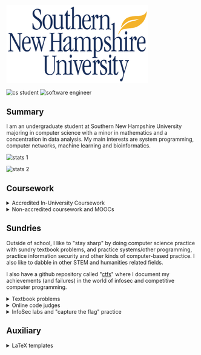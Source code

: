 
<img src="./banner.jpg" width="375px;" />

![cs student](https://img.shields.io/badge/CS-student-f39f37)
![software engineer](https://img.shields.io/badge/software-engineer-f39f37)

## Summary

I am an undergraduate student at Southern New Hampshire University majoring in computer science with a minor in mathematics and a concentration in data analysis. My main interests are system programming, computer networks, machine learning and bioinformatics.

![stats 1](https://github-readme-stats.vercel.app/api?username=Alekseyyy&show_icons=true)

![stats 2](https://github-readme-stats.vercel.app/api/top-langs/?username=Alekseyyy&langs_count=14&layout=compact)

## Coursework

<details>
<summary>Accredited In-University Coursework</summary>

|__Course name__|__Course number__|__Course files__|
|-|-|-|
|Precalculus|MAT140|[here](./coursework/MAT140/)|
|Perspectives in social science|SCS100|[here](./coursework/SCS100/)|
|Applied social science|SCS200|[here](./coursework/SCS200/)|

</details>

<details>
<summary>Non-accredited coursework and MOOCs</summary>

|__Program name__|__Course files__|
|-|-|
|DataQuest|[here](./moocs/dataquest)|
|Kaggle|[here](./moocs/kaggle)|

### Open Source Society University

A significant educational project that I am working on is a (unaccredited, but cheap) computer science "major" from the [Open Source Society University](https://github.com/ossu). This is a project so big that it deserves its own github repo, and I recommend that you check it out if you're interested in my extracuricullar activities: [https://github.com/Alekseyyy/ossu](https://github.com/Alekseyyy/ossu)

</details>

## Sundries

Outside of school, I like to "stay sharp" by doing computer science practice with sundry textbook problems, and practice systems/other programming, practice information security and other kinds of computer-based practice. I also like to dabble in other STEM and humanities related fields.

I also have a github repository called "[ctfs](https://github.com/Alekseyyy/ctfs)" where I document my achievements (and failures) in the world of infosec and competitive computer programming.

<details>
<summary>Textbook problems</summary>

_Note to self: T = todo and L = later_

__Introduction to programming__

* [ [T] Introduction to Java Programming: Ninth Edition (ISBN-13: 978-0-13-292373-6)](./sundries/Books/ISBN-13_978-0-13-292373-6)
* [ [T] Starting Out with C++: From Control Structures through Objects (ISBN-13: 978-0-13-403732-5)](./sundries/Books/ISBN-13_978-0-13-403732-5)

__Maths, natural sciences and engineering__

* [ [L] Bayesian Statistics the Fun Way (ISBN-13: 978-1-59327-956-1)](./sundries/Books/ISBN-13_978-1-59327-956-1)
* [ [L] Matter and Interactions: Fourth Edition (ISBN-13: 978-1-59327-640-9)](./sundries/Books/ISBN-13_978-1-11887-586-5/)

__Computer science__

* [ [L] Dive Into Algorithms (ISBN-13: 978-1-7185-0068-6)](./sundries/Books/ISBN-13_978-1-7185-0068-6)
* [ [L] Doing Math with Python (ISBN-13: 978-1-59327-640-9)](./sundries/Books/ISBN-13_978-1-59327-640-9/)

</details>

<details>
<summary>Online code judges</summary>

* [DM::OJ](./sundries/OLCodeJudge/DMOJ): general programming
* [Project Euler](./sundries/OLCodeJudge/ProjectEuler): with special focus on number theory and other maths

</details>

<details>
<summary>InfoSec labs and "capture the flag" practice</summary>

* [ImmersiveLabs](./sundries/wargames/ImmersiveLabs): general infosec
* [TryHackMe](./sundries/wargames/TryHackMe): general infosec
* [crackmes.one](./sundries/wargames/crackmes.one): with special focus on reverse engineering

</details>

## Auxiliary

<details>
<summary>LaTeX templates</summary>

* [APA paper](./auxiliary/latex-templates/apa-paper/)
* [RESEARCHERS.ONE paper](./auxiliary/latex-templates/resone-paper/)

</details>
